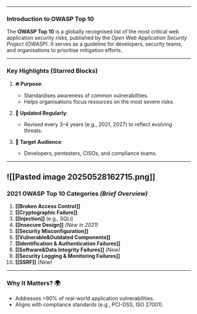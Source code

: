 
---

### **Introduction to OWASP Top 10**  
The **OWASP Top 10** is a globally recognised list of the most critical web application security risks, published by the *Open Web Application Security Project (OWASP)*. It serves as a guideline for developers, security teams, and organisations to prioritise mitigation efforts.

---

### **Key Highlights (Starred Blocks)**  
1. **🔥 Purpose**:  
   - Standardises awareness of common vulnerabilities.  
   - Helps organisations focus resources on the most severe risks.  

2. **📌 Updated Regularly**:  
   - Revised every 3–4 years (e.g., 2021, 2027) to reflect evolving threats.  

3. **🎯 Target Audience**:  
   - Developers, pentesters, CISOs, and compliance teams.  

---
![[Pasted image 20250528162715.png]]
---

### **2021 OWASP Top 10 Categories** *(Brief Overview)*  
1. **[[Broken Access Control]]**  
2. **[[Cryptographic Failure]]**  
3. **[[Injection]]** (e.g., SQLi)  
4. **[[Insecure Design]]** *(New in 2021)*  
5. **[[Security Misconfiguration]]**  
6. **[[Vulnerable&Outdated Components]]**  
7. **[[Identification & Authentication Failures]]**  
8. **[[Software&Data Integrity Failures]]** *(New)*  
9. **[[Security Logging & Monitoring Failures]]**  
10. **[[SSRF]]** *(New)*  

---

### **Why It Matters?** 🌍  
- Addresses >90% of real-world application vulnerabilities.  
- Aligns with compliance standards (e.g., PCI-DSS, ISO 27001).  
